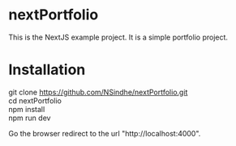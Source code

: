 # nextPortfolio

This is the NextJS example project. It is a simple portfolio project.

# Installation
git clone https://github.com/NSindhe/nextPortfolio.git <br/>
cd nextPortfolio <br/>
npm install <br/>
npm run dev <br/>

Go the browser redirect to the url "http://localhost:4000".

